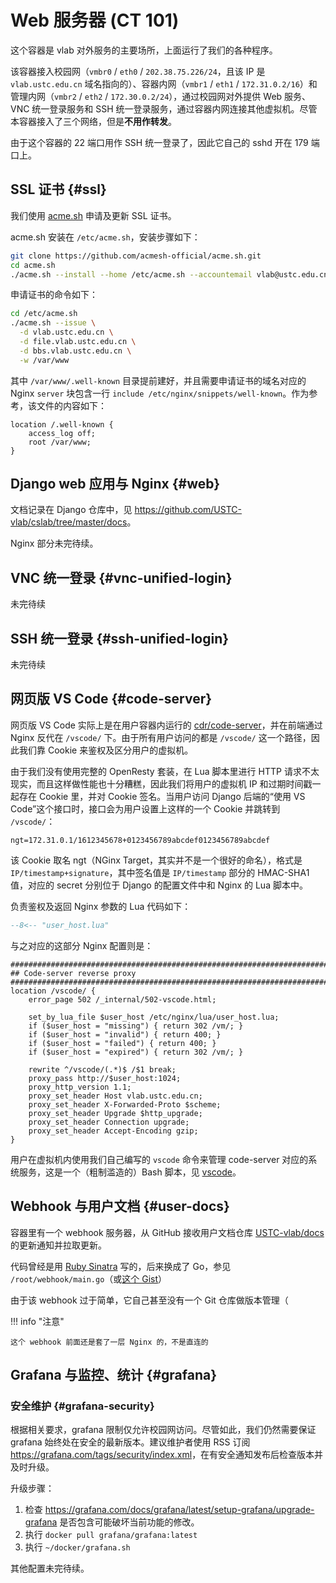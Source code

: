 # Web 服务器 (CT 101)

这个容器是 vlab 对外服务的主要场所，上面运行了我们的各种程序。

该容器接入校园网（`vmbr0` / `eth0` / `202.38.75.226/24`，且该 IP 是 `vlab.ustc.edu.cn` 域名指向的）、容器内网（`vmbr1` / `eth1` / `172.31.0.2/16`）和管理内网（`vmbr2` / `eth2` / `172.30.0.2/24`），通过校园网对外提供 Web 服务、VNC 统一登录服务和 SSH 统一登录服务，通过容器内网连接其他虚拟机。尽管本容器接入了三个网络，但是**不用作转发**。

由于这个容器的 22 端口用作 SSH 统一登录了，因此它自己的 sshd 开在 179 端口上。

## SSL 证书 {#ssl}

我们使用 [acme.sh](https://github.com/acmesh-official/acme.sh) 申请及更新 SSL 证书。

acme.sh 安装在 `/etc/acme.sh`，安装步骤如下：

```sh
git clone https://github.com/acmesh-official/acme.sh.git
cd acme.sh
./acme.sh --install --home /etc/acme.sh --accountemail vlab@ustc.edu.cn
```

申请证书的命令如下：

```sh
cd /etc/acme.sh
./acme.sh --issue \
  -d vlab.ustc.edu.cn \
  -d file.vlab.ustc.edu.cn \
  -d bbs.vlab.ustc.edu.cn \
  -w /var/www
```

其中 `/var/www/.well-known` 目录提前建好，并且需要申请证书的域名对应的 Nginx `server` 块包含一行 `include /etc/nginx/snippets/well-known`。作为参考，该文件的内容如下：

```nginx title="/etc/nginx/snippets/well-known"
location /.well-known {
    access_log off;
    root /var/www;
}
```

## Django web 应用与 Nginx {#web}

文档记录在 Django 仓库中，见 <https://github.com/USTC-vlab/cslab/tree/master/docs>。

Nginx 部分未完待续。

## VNC 统一登录 {#vnc-unified-login}

未完待续

## SSH 统一登录 {#ssh-unified-login}

未完待续

## 网页版 VS Code {#code-server}

网页版 VS Code 实际上是在用户容器内运行的 [cdr/code-server](https://github.com/cdr/code-server)，并在前端通过 Nginx 反代在 `/vscode/` 下。由于所有用户访问的都是 `/vscode/` 这一个路径，因此我们靠 Cookie 来鉴权及区分用户的虚拟机。

由于我们没有使用完整的 OpenResty 套装，在 Lua 脚本里进行 HTTP 请求不太现实，而且这样做性能也十分糟糕，因此我们将用户的虚拟机 IP 和过期时间戳一起存在 Cookie 里，并对 Cookie 签名。当用户访问 Django 后端的“使用 VS Code”这个接口时，接口会为用户设置上这样的一个 Cookie 并跳转到 `/vscode/`：

```text
ngt=172.31.0.1/1612345678+0123456789abcdef0123456789abcdef
```

该 Cookie 取名 ngt（NGinx Target，其实并不是一个很好的命名），格式是 `IP/timestamp+signature`，其中签名值是 `IP/timestamp` 部分的 HMAC-SHA1 值，对应的 secret 分别位于 Django 的配置文件中和 Nginx 的 Lua 脚本中。

负责鉴权及返回 Nginx 参数的 Lua 代码如下：

```lua
--8<-- "user_host.lua"
```

与之对应的这部分 Nginx 配置则是：

```nginx
###########################################################################
## Code-server reverse proxy
###########################################################################
location /vscode/ {
    error_page 502 /_internal/502-vscode.html;

    set_by_lua_file $user_host /etc/nginx/lua/user_host.lua;
    if ($user_host = "missing") { return 302 /vm/; }
    if ($user_host = "invalid") { return 400; }
    if ($user_host = "failed") { return 400; }
    if ($user_host = "expired") { return 302 /vm/; }

    rewrite ^/vscode/(.*)$ /$1 break;
    proxy_pass http://$user_host:1024;
    proxy_http_version 1.1;
    proxy_set_header Host vlab.ustc.edu.cn;
    proxy_set_header X-Forwarded-Proto $scheme;
    proxy_set_header Upgrade $http_upgrade;
    proxy_set_header Connection upgrade;
    proxy_set_header Accept-Encoding gzip;
}
```

用户在虚拟机内使用我们自己编写的 `vscode` 命令来管理 code-server 对应的系统服务，这是一个（粗制滥造的）Bash 脚本，见 [vscode](../assets/vscode)。

## Webhook 与用户文档 {#user-docs}

容器里有一个 webhook 服务器，从 GitHub 接收用户文档仓库 [USTC-vlab/docs][user-docs] 的更新通知并拉取更新。

代码曾经是用 [Ruby Sinatra][sinatra] 写的，后来换成了 Go，参见 `/root/webhook/main.go`（或[这个 Gist](https://gist.github.com/iBug/34caff517617bfd0de2205d2466a3b78)）

由于该 webhook 过于简单，它自己甚至没有一个 Git 仓库做版本管理（

!!! info "注意"

    这个 webhook 前面还是套了一层 Nginx 的，不是直连的

## Grafana 与监控、统计 {#grafana}

### 安全维护 {#grafana-security}

根据相关要求，grafana 限制仅允许校园网访问。尽管如此，我们仍然需要保证 grafana 始终处在安全的最新版本。建议维护者使用 RSS 订阅 <https://grafana.com/tags/security/index.xml>，在有安全通知发布后检查版本并及时升级。

升级步骤：

1. 检查 <https://grafana.com/docs/grafana/latest/setup-grafana/upgrade-grafana> 是否包含可能破坏当前功能的修改。
2. 执行 `docker pull grafana/grafana:latest`
3. 执行 `~/docker/grafana.sh`

其他配置未完待续。

  [sinatra]: https://sinatrarb.com/
  [user-docs]: https://github.com/USTC-vlab/docs
